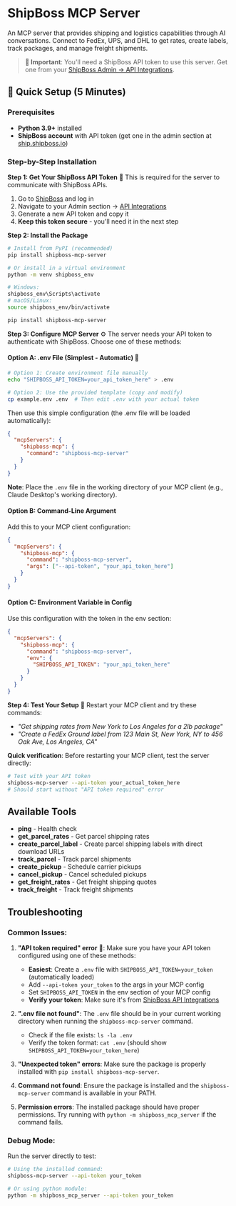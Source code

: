 # ShipBoss MCP Server

An MCP server that provides shipping and logistics capabilities through AI conversations. Connect to FedEx, UPS, and DHL to get rates, create labels, track packages, and manage freight shipments.

> **🔑 Important**: You'll need a ShipBoss API token to use this server. Get one from your [ShipBoss Admin → API Integrations](https://ship.shipboss.io/customer-admin/api-integrations).

## 🚀 Quick Setup (5 Minutes)

### Prerequisites
- **Python 3.9+** installed
- **ShipBoss account** with API token (get one in the admin section at [ship.shipboss.io](https://ship.shipboss.io))

### Step-by-Step Installation

**Step 1: Get Your ShipBoss API Token** 🔑
This is required for the server to communicate with ShipBoss APIs.

1. Go to [ShipBoss](https://ship.shipboss.io) and log in
2. Navigate to your Admin section → [API Integrations](https://ship.shipboss.io/customer-admin/api-integrations)
3. Generate a new API token and copy it
4. **Keep this token secure** - you'll need it in the next step

**Step 2: Install the Package**
```bash
# Install from PyPI (recommended)
pip install shipboss-mcp-server

# Or install in a virtual environment
python -m venv shipboss_env

# Windows:
shipboss_env\Scripts\activate
# macOS/Linux:
source shipboss_env/bin/activate

pip install shipboss-mcp-server
```

**Step 3: Configure MCP Server** ⚙️
The server needs your API token to authenticate with ShipBoss. Choose one of these methods:

#### Option A: .env File (Simplest - Automatic) 📁
```bash
# Option 1: Create environment file manually
echo "SHIPBOSS_API_TOKEN=your_api_token_here" > .env

# Option 2: Use the provided template (copy and modify)
cp example.env .env  # Then edit .env with your actual token
```

Then use this simple configuration (the .env file will be loaded automatically):
```json
{
  "mcpServers": {
    "shipboss-mcp": {
      "command": "shipboss-mcp-server"
    }
  }
}
```

**Note**: Place the `.env` file in the working directory of your MCP client (e.g., Claude Desktop's working directory).

#### Option B: Command-Line Argument
Add this to your MCP client configuration:
```json
{
  "mcpServers": {
    "shipboss-mcp": {
      "command": "shipboss-mcp-server",
      "args": ["--api-token", "your_api_token_here"]
    }
  }
}
```

#### Option C: Environment Variable in Config
Use this configuration with the token in the env section:
```json
{
  "mcpServers": {
    "shipboss-mcp": {
      "command": "shipboss-mcp-server",
      "env": {
        "SHIPBOSS_API_TOKEN": "your_api_token_here"
      }
    }
  }
}
```

**Step 4: Test Your Setup** 🧪
Restart your MCP client and try these commands:
- *"Get shipping rates from New York to Los Angeles for a 2lb package"*
- *"Create a FedEx Ground label from 123 Main St, New York, NY to 456 Oak Ave, Los Angeles, CA"*

**Quick verification**: Before restarting your MCP client, test the server directly:
```bash
# Test with your API token
shipboss-mcp-server --api-token your_actual_token_here
# Should start without "API token required" error
```

## Available Tools

- **ping** - Health check
- **get_parcel_rates** - Get parcel shipping rates
- **create_parcel_label** - Create parcel shipping labels with direct download URLs
- **track_parcel** - Track parcel shipments
- **create_pickup** - Schedule carrier pickups
- **cancel_pickup** - Cancel scheduled pickups
- **get_freight_rates** - Get freight shipping quotes
- **track_freight** - Track freight shipments

## Troubleshooting

### Common Issues:

1. **"API token required" error** 🔐: Make sure you have your API token configured using one of these methods:
   - **Easiest**: Create a `.env` file with `SHIPBOSS_API_TOKEN=your_token` (automatically loaded)
   - Add `--api-token your_token` to the args in your MCP config
   - Set `SHIPBOSS_API_TOKEN` in the env section of your MCP config
   - **Verify your token**: Make sure it's from [ShipBoss API Integrations](https://ship.shipboss.io/customer-admin/api-integrations)

2. **".env file not found"**: The `.env` file should be in your current working directory when running the `shipboss-mcp-server` command.
   - Check if the file exists: `ls -la .env`
   - Verify the token format: `cat .env` (should show `SHIPBOSS_API_TOKEN=your_token_here`)

3. **"Unexpected token" errors**: Make sure the package is properly installed with `pip install shipboss-mcp-server`.

4. **Command not found**: Ensure the package is installed and the `shipboss-mcp-server` command is available in your PATH.

5. **Permission errors**: The installed package should have proper permissions. Try running with `python -m shipboss_mcp_server` if the command fails.

### Debug Mode:
Run the server directly to test:
```bash
# Using the installed command:
shipboss-mcp-server --api-token your_token

# Or using python module:
python -m shipboss_mcp_server --api-token your_token
```
